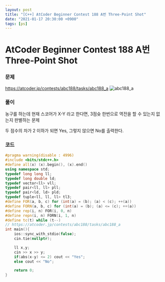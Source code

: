 ```yaml
---
layout: post
title: "[C++] AtCoder Beginner Contest 188 A번 Three-Point Shot"
date: "2021-01-17 20:30:00 +0900"
tags: [ps]
---
```


# AtCoder Beginner Contest 188 A번 Three-Point Shot
### 문제

https://atcoder.jp/contests/abc188/tasks/abc188_a
![abc188_a](https://i.imgur.com/guSiCm8.png)
  
  
### 풀이

농구를 하는데 현재 스코어가 X-Y 라고 한다면, 3점슛 한번으로 역전을 할 수 있는지 없는지 판별하는 문제

두 점수의 차가 2 이하가 되면 Yes, 그렇지 않으면 No를 출력한다.

### 코드

```cpp
#pragma warning(disable : 4996)
#include <bits/stdc++.h>
#define all(x) (x).begin(), (x).end()
using namespace std;
typedef long long ll;
typedef long double ld;
typedef vector<ll> vll;
typedef pair<ll, ll> pll;
typedef pair<ld, ld> pld;
typedef tuple<ll, ll, ll> tl3;
#define FOR(a, b, c) for (int(a) = (b); (a) < (c); ++(a))
#define FORN(a, b, c) for (int(a) = (b); (a) <= (c); ++(a))
#define rep(i, n) FOR(i, 0, n)
#define repn(i, n) FORN(i, 1, n)
#define tc(t) while (t--)
// https://atcoder.jp/contests/abc188/tasks/abc188_a
int main(){
    ios::sync_with_stdio(false);
    cin.tie(nullptr);

    ll x,y;
    cin >> x >> y;
    if(abs(x-y) <= 2) cout << "Yes";
    else cout << "No";

    return 0;
}
```